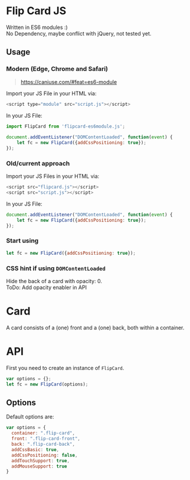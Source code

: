 # Flip Card JS

Written in ES6 modules :)  
No Dependency, maybe conflict with jQuery, not tested yet.

## Usage

### Modern (Edge, Chrome and Safari)
> https://caniuse.com/#feat=es6-module

Import your JS File in your HTML via:
```javascript
<script type="module" src="script.js"></script>
```

In your JS File:
```javascript
import FlipCard from 'flipcard-es6module.js';
 
document.addEventListener("DOMContentLoaded", function(event) {
    let fc = new FlipCard({addCssPositioning: true});
});
```

### Old/current approach
Import your JS Files in your HTML via:
```javascript
<script src="flipcard.js"></script>
<script src="script.js"></script>
```

In your JS File:
```javascript
document.addEventListener("DOMContentLoaded", function(event) {
    let fc = new FlipCard({addCssPositioning: true});
});
```

### Start using
```javascript
let fc = new FlipCard({addCssPositioning: true});
```

### CSS hint if using `DOMContentLoaded`
Hide the back of a card with opacity: 0.  
ToDo: Add opacity enabler in API

# Card
A card consists of a (one) front and a (one) back, both within a container.

# API
First you need to create an instance of `FlipCard`.

```javascript
var options = {};
let fc = new FlipCard(options);
```

## Options
Default options are:

```javascript
var options = {
  container: ".flip-card",
  front: ".flip-card-front",
  back: ".flip-card-back",
  addCssBasic: true,
  addCssPositioning: false,
  addTouchSupport: true,
  addMouseSupport: true
}
```